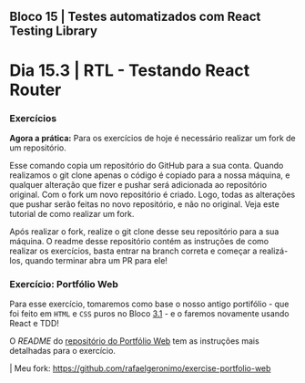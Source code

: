 ## Bloco 15 | Testes automatizados com React Testing Library

# Dia 15.3 | RTL - Testando React Router

### Exercícios

**Agora a prática:**
Para os exercícios de hoje é necessário realizar um fork de um repositório.

Esse comando copia um repositório do GitHub para a sua conta. Quando realizamos o git clone apenas o código é copiado para a nossa máquina, e qualquer alteração que fizer e pushar será adicionada ao repositório original. Com o fork um novo repositório é criado. Logo, todas as alterações que pushar serão feitas no novo repositório, e não no original. Veja este tutorial de como realizar um fork.

Após realizar o fork, realize o git clone desse seu repositório para a sua máquina. O readme desse repositório contém as instruções de como realizar os exercícios, basta entrar na branch correta e começar a realizá-los, quando terminar abra um PR para ele!

### Exercício: Portfólio Web

Para esse exercício, tomaremos como base o nosso antigo portifólio - que foi feito em `HTML` e `CSS` puros no Bloco [3.1](https://app.betrybe.com/course/fundamentals/html-css/html-css-part-1) - e o faremos novamente usando React e TDD!

O *README* do [repositório do Portfólio Web](https://www.github.com/tryber/exercise-portfolio-web) tem as instruções mais detalhadas para o exercício.

| Meu fork: https://github.com/rafaelgeronimo/exercise-portfolio-web